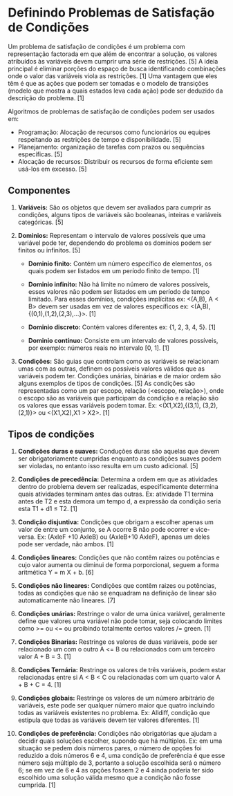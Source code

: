 # Definindo Problemas de Satisfação de Condições

Um problema de satisfação de condições é um problema com representação factorada em que além de encontrar a solução, os valores atribuídos às variáveis devem cumprir uma série de restrições. [5] A ideia principal é eliminar porções do espaço de busca identificando combinações onde o valor das variáveis viola as restrições. [1] Uma vantagem que eles têm é que as ações que podem ser tomadas e o modelo de transições (modelo que mostra a quais estados leva cada ação) pode ser deduzido da descrição do problema. [1]

Algoritmos de problemas de satisfação de condições podem ser usados em:

- Programação: Alocação de recursos como funcionários ou equipes respeitando as restrições de tempo e disponibilidade. [5]
- Planejamento: organização de tarefas com prazos ou sequências específicas. [5]
- Alocação de recursos: Distribuir os recursos de forma eficiente sem usá-los em excesso. [5]

## Componentes

1. **Variáveis:** São os objetos que devem ser avaliados para cumprir as condições, alguns tipos de variáveis são booleanas, inteiras e variáveis categóricas. [5]

2. **Dominios:** Representam o intervalo de valores possíveis que uma variável pode ter, dependendo do problema os domínios podem ser finitos ou infinitos. [5]

    - **Dominio finito:** Contém um número específico de elementos, os quais podem ser listados em um período finito de tempo. [1]

    - **Dominio infinito:** Não há limite no número de valores possíveis, esses valores não podem ser listados em um período de tempo limitado. Para esses domínios, condições implícitas ex: <(A,B), A < B> devem ser usadas em vez de valores específicos ex: <(A,B), {(0,1),(1,2),(2,3),...}>. [1]

    - **Dominio discreto:** Contém valores diferentes ex: {1, 2, 3, 4, 5}. [1]

    - **Dominio contínuo:** Consiste em um intervalo de valores possíveis, por exemplo: números reais no intervalo [0, 1]. [1]

3. **Condições:** São guias que controlam como as variáveis se relacionam umas com as outras, definem os possíveis valores válidos que as variáveis podem ter. Condições unárias, binárias e de maior ordem são alguns exemplos de tipos de condições. [5] As condições são representadas como um par escopo, relação (<escopo, relação>), onde o escopo são as variáveis que participam da condição e a relação são os valores que essas variáveis podem tomar. Ex: <(X1,X2),{(3,1), (3,2), (2,1)}> ou <(X1,X2),X1 > X2>. [1]

## Tipos de condições

1. **Condições duras e suaves:** Conduções duras são aquelas que devem ser obrigatoriamente cumpridas enquanto as condições suaves podem ser violadas, no entanto isso resulta em um custo adicional. [5]

2. **Condições de precedência:** Determina a ordem em que as atividades dentro do problema devem ser realizadas, especificamente determina quais atividades terminam antes das outras. Ex: atividade T1 termina antes de T2 e esta demora um tempo d, a expressão da condição seria esta T1 + d1 ≤ T2. [1]

3. **Condição disjuntiva:** Condições que obrigam a escolher apenas um valor de entre um conjunto, se A ocorre B não pode ocorrer e vice-versa. Ex: (AxleF +10 AxleB) ou (AxleB+10 AxleF), apenas um deles pode ser verdade, não ambos. [1]

4. **Condições lineares:** Condições que não contêm raizes ou potências e cujo valor aumenta ou diminui de forma porporcional, seguem a forma aritmética Y = m X + b. [6]

5. **Condições não lineares:** Condições que contêm raizes ou potências, todas as condições que não se enquadram na definição de linear são automaticamente não lineares. [7]

6. **Condições unárias:** Restringe o valor de uma única variável, geralmente define que valores uma variável não pode tomar, seja colocando limites como >= ou <= ou proibindo totalmente certos valores /= green. [1]

7. **Condições Binarias:** Restringe os valores de duas variáveis, pode ser relacionado um com o outro A <= B ou relacionados com um terceiro valor A + B = 3. [1]

8. **Condições Ternária:** Restringe os valores de três variáveis, podem estar relacionadas entre si A < B < C ou relacionadas com um quarto valor A + B + C = 4. [1]
 
9. **Condições globais:** Restringe os valores de um número arbitrário de variáveis, este pode ser qualquer número maior que quatro incluindo todas as variáveis existentes no problema. Ex: Alldiff, condição que estipula que todas as variáveis devem ter valores diferentes. [1]

10. **Condições de preferência:** Condições não obrigatórias que ajudam a decidir quais soluções escolher, supondo que há múltiplos. Ex: em uma situação se pedem dois números pares, o número de opções foi reduzido a dois números 6 e 4, uma condição de preferência é que esse número seja múltiplo de 3, portanto a solução escolhida será o número 6; se em vez de 6 e 4 as opções fossem 2 e 4 ainda poderia ter sido escolhido uma solução válida mesmo que a condição não fosse cumprida. [1]